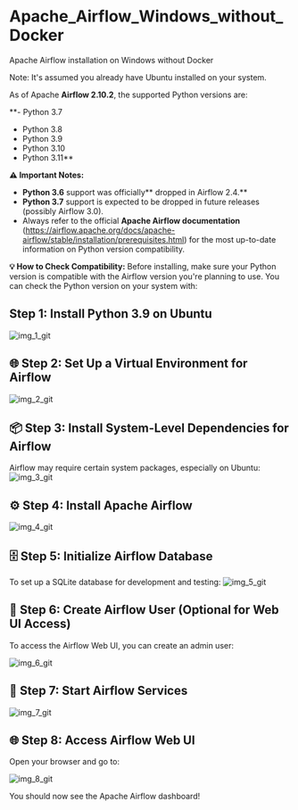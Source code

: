 # Apache_Airflow_Windows_without_Docker
Apache Airflow installation on Windows without Docker

Note: It's assumed you already have Ubuntu installed on your system.

As of Apache **Airflow 2.10.2**, the supported Python versions are:

**- Python 3.7
- Python 3.8
- Python 3.9
- Python 3.10
- Python 3.11**

**⚠️ Important Notes:**

- **Python 3.6** support was officially** dropped in Airflow 2.4.**
- **Python 3.7** support is expected to be dropped in future releases (possibly Airflow 3.0).
- Always refer to the official **Apache Airflow documentation** (https://airflow.apache.org/docs/apache-airflow/stable/installation/prerequisites.html) for the most up-to-date information on Python version compatibility.

**💡 How to Check Compatibility:**
Before installing, make sure your Python version is compatible with the Airflow version you're planning to use. You can check the Python version on your system with:







## Step 1: Install Python 3.9 on Ubuntu

![img_1_git](https://github.com/user-attachments/assets/879502bc-212a-4ae3-ae1a-848402d62e69)


## 🌐 Step 2: Set Up a Virtual Environment for Airflow
![img_2_git](https://github.com/user-attachments/assets/bfc1042c-ab00-4ad5-9a57-548af378acdc)


## 📦 Step 3: Install System-Level Dependencies for Airflow
Airflow may require certain system packages, especially on Ubuntu:
![img_3_git](https://github.com/user-attachments/assets/cd26d8c6-a326-42c1-b2f1-0acfd006fc20)


## ⚙️ Step 4: Install Apache Airflow
![img_4_git](https://github.com/user-attachments/assets/7f6b9a2f-826a-4c3c-b31e-12c8ca5449ee)


## 🗄️ Step 5: Initialize Airflow Database
To set up a SQLite database for development and testing:
![img_5_git](https://github.com/user-attachments/assets/09d293dd-5975-4b72-bd3d-309a7276bdfa)



## 👤 Step 6: Create Airflow User (Optional for Web UI Access)
To access the Airflow Web UI, you can create an admin user:

![img_6_git](https://github.com/user-attachments/assets/a05ed4f9-edb0-4010-9e4b-800387820441)


## 🚀 Step 7: Start Airflow Services
![img_7_git](https://github.com/user-attachments/assets/4d9f5d81-5c69-417a-b7b6-71045c72b669)



## 🌐 Step 8: Access Airflow Web UI
Open your browser and go to:



![img_8_git](https://github.com/user-attachments/assets/4c5ef6ae-34be-4c8b-8948-4af9be346ac9)



You should now see the Apache Airflow dashboard!






